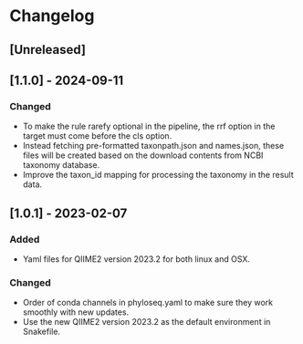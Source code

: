 # Changelog

## [Unreleased]

## [1.1.0] - 2024-09-11

### Changed

- To make the rule rarefy optional in the pipeline, the rrf option in the target must come before the cls option.
- Instead fetching pre-formatted taxonpath.json and names.json, these files will be created based on the download contents from NCBI taxonomy database.
- Improve the taxon_id mapping for processing the taxonomy in the result data.

## [1.0.1] - 2023-02-07

### Added

 - Yaml files for QIIME2 version 2023.2 for both linux and OSX.

### Changed

- Order of conda channels in phyloseq.yaml to make sure they work smoothly with new updates.
- Use the new QIIME2 version 2023.2 as the default environment in Snakefile.
